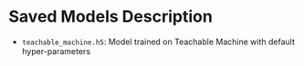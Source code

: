 # Saved Models Description

- `teachable_machine.h5`: Model trained on Teachable Machine with default hyper-parameters

